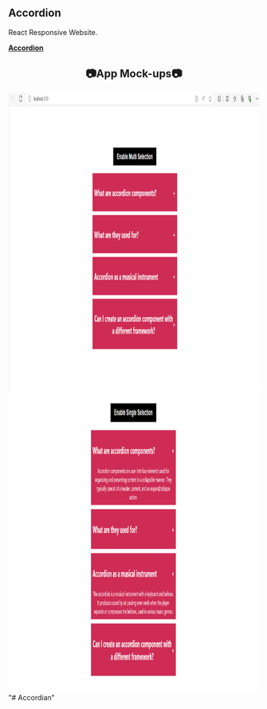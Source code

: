 ## Accordion

React Responsive Website.

[**Accordion**](https://github.com/PragyaSingh27/Accordian.git)

<!-- ## 📸 ScreenShots 📷 -->

<div align="center">

## 📷App Mock-ups📷
<img src = ".\images\1.png" width = 1260 height = 600>
<br>
<img src = ".\images\2.png" width = 1260 height = 600>
<br>
<!-- <img src = "src\assets\images\3.png" width = 1260 height = 600> -->
</div>"# Accordian" 
